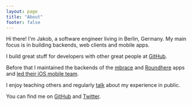 ```yaml
---
layout: page
title: "About"
footer: false
---
```


Hi there! I'm Jakob, a software engineer living in Berlin, Germany. My main focus is in building backends, web clients and mobile apps.

I build great stuff for developers with other great people at [GitHub](https://github.com).

Before that I maintained the backends of the [mbrace](../images/mbrace.png) and [Roundhere](http://www.roundhere.me) apps and [led their iOS mobile team](../lessons-ive-learned-being-a-team-leader/).

I enjoy teaching others and regularly [talk](https://speakerdeck.com/mikrobi "Public talks of Jakob Class") about my experience in public.

You can find me on [GitHub](https://github.com/mikrobi "Jakob Class on GitHub") and [Twitter](https://twitter.com/classisch "Jakob Class on Twitter").
